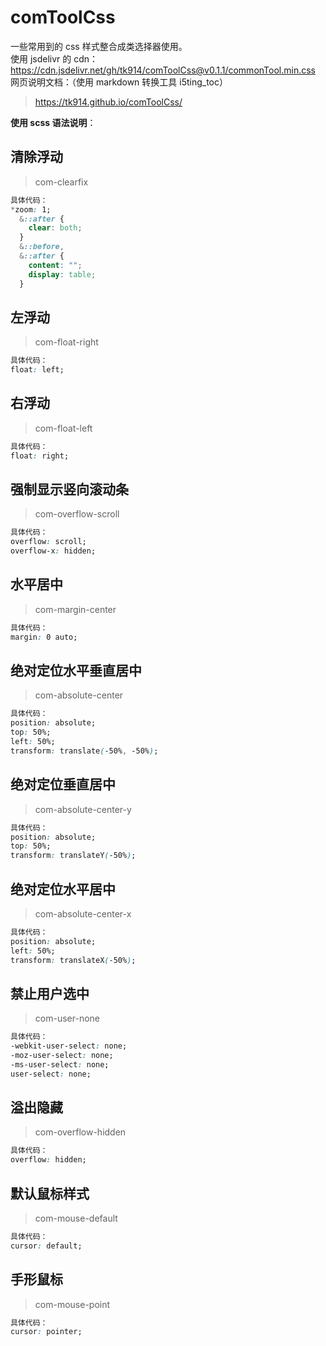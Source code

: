 # comToolCss

一些常用到的 css 样式整合成类选择器使用。  
使用 jsdelivr 的 cdn：
https://cdn.jsdelivr.net/gh/tk914/comToolCss@v0.1.1/commonTool.min.css  
网页说明文档：（使用 markdown 转换工具 i5ting_toc）

> https://tk914.github.io/comToolCss/

**使用 scss 语法说明**：

## 清除浮动

> com-clearfix

```css
具体代码：
*zoom: 1;
  &::after {
    clear: both;
  }
  &::before,
  &::after {
    content: "";
    display: table;
  }
```

## 左浮动

> com-float-right

```css
具体代码：
float: left;
```

## 右浮动

> com-float-left

```css
具体代码：
float: right;
```

## 强制显示竖向滚动条

> com-overflow-scroll

```css
具体代码：
overflow: scroll;
overflow-x: hidden;
```

## 水平居中

> com-margin-center

```css
具体代码：
margin: 0 auto;
```

## 绝对定位水平垂直居中

> com-absolute-center

```css
具体代码：
position: absolute;
top: 50%;
left: 50%;
transform: translate(-50%, -50%);
```

## 绝对定位垂直居中

> com-absolute-center-y

```css
具体代码：
position: absolute;
top: 50%;
transform: translateY(-50%);
```

## 绝对定位水平居中

> com-absolute-center-x

```css
具体代码：
position: absolute;
left: 50%;
transform: translateX(-50%);
```

## 禁止用户选中

> com-user-none

```css
具体代码：
-webkit-user-select: none;
-moz-user-select: none;
-ms-user-select: none;
user-select: none;
```

## 溢出隐藏

> com-overflow-hidden

```css
具体代码：
overflow: hidden;
```

## 默认鼠标样式

> com-mouse-default

```css
具体代码：
cursor: default;
```

## 手形鼠标

> com-mouse-point

```css
具体代码：
cursor: pointer;
```